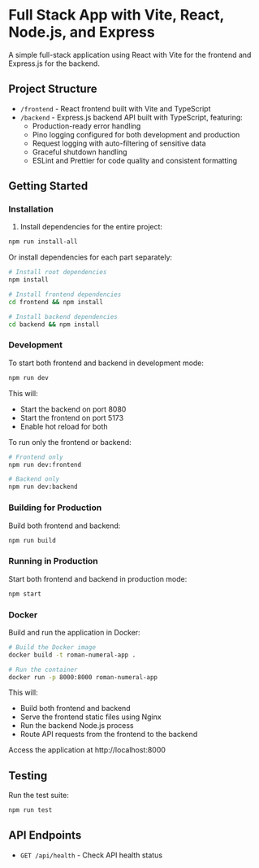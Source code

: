 # Full Stack App with Vite, React, Node.js, and Express

A simple full-stack application using React with Vite for the frontend and Express.js for the backend.

## Project Structure

- `/frontend` - React frontend built with Vite and TypeScript
- `/backend` - Express.js backend API built with TypeScript, featuring:
  - Production-ready error handling
  - Pino logging configured for both development and production
  - Request logging with auto-filtering of sensitive data
  - Graceful shutdown handling
  - ESLint and Prettier for code quality and consistent formatting

## Getting Started

### Installation

1. Install dependencies for the entire project:

```bash
npm run install-all
```

Or install dependencies for each part separately:

```bash
# Install root dependencies
npm install

# Install frontend dependencies
cd frontend && npm install

# Install backend dependencies
cd backend && npm install
```

### Development

To start both frontend and backend in development mode:

```bash
npm run dev
```

This will:
- Start the backend on port 8080
- Start the frontend on port 5173
- Enable hot reload for both

To run only the frontend or backend:

```bash
# Frontend only
npm run dev:frontend

# Backend only
npm run dev:backend
```

### Building for Production

Build both frontend and backend:

```bash
npm run build
```

### Running in Production

Start both frontend and backend in production mode:

```bash
npm start
```

### Docker

Build and run the application in Docker:

```bash
# Build the Docker image
docker build -t roman-numeral-app .

# Run the container
docker run -p 8000:8000 roman-numeral-app
```

This will:
- Build both frontend and backend
- Serve the frontend static files using Nginx
- Run the backend Node.js process
- Route API requests from the frontend to the backend

Access the application at http://localhost:8000

## Testing

Run the test suite:

```bash
npm run test
```

## API Endpoints

- `GET /api/health` - Check API health status
